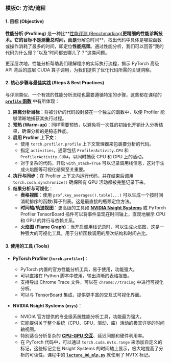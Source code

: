 ### 模板C: 方法/流程

#### 1. 目标 (Objective)
**性能分析 (Profiling)** 是一种比**[性能评测 (Benchmarking)](./Lecture6-Benchmarking.md)**更精细的性能诊断技术。它的目标不是测量总时间，而是**分解总时间**，找出代码中具体是哪些函数或操作消耗了最多的时间，即定位**性能瓶颈**。通过性能分析，我们可以回答“我的代码为什么慢？”以及“时间都去哪儿了？”这类问题。

更深层次地，性能分析帮助我们理解程序的实际执行流程，揭示 PyTorch 高级 API 背后的底层 CUDA 算子调用，为我们提供了优化代码所需的关键洞察。

#### 2. 核心步骤与最佳实践 (Steps & Best Practices)
与评测类似，一个有效的性能分析流程也需要遵循特定的步骤，这些都在课程的 **[`profile` 函数](./Lecture6-Code-profile.md)** 中有所体现：

1.  **隔离分析目标**：将被分析的代码段封装在一个独立的函数中，以便 Profiler 能够清晰地捕获其执行过程。
2.  **预热 (Warm-up)**：同样需要预热，以避免将一次性的初始化开销计入分析结果，确保分析的是稳态性能。
3.  **启用 Profiler 上下文**：
    *   使用 `torch.profiler.profile` 上下文管理器来包裹要分析的代码。
    *   指定 `activities`，通常包括 `ProfilerActivity.CPU` 和 `ProfilerActivity.CUDA`，以同时捕获 CPU 和 GPU 上的活动。
    *   对于复杂的代码，开启 `with_stack=True` 可以记录调用栈信息，这对于生成火焰图等可视化结果至关重要。
4.  **执行与同步**：在 Profiler 上下文内运行代码，并在结束后调用 `torch.cuda.synchronize()` 确保所有 GPU 活动都被完整记录下来。
5.  **结果分析与可视化**：
    *   **表格视图**：使用 `prof.key_averages().table(...)` 可以生成一个按时间消耗排序的函数/算子列表。这是最直接的瓶颈定位方法。
    *   **时间轴/轨迹视图**：更高级的工具如 **[NVIDIA Nsight Systems](./Lecture6-NVIDIA-Nsight-Systems.md)** 或 PyTorch Profiler TensorBoard 插件可以将事件呈现在时间轴上，直观地展示 CPU 和 GPU 的并行与依赖关系。
    *   **火焰图 (Flame Graph)**：当开启调用栈记录时，可以生成火焰图，这是一种强大的可视化工具，用于分析函数调用的层次结构和时间占比。

#### 3. 使用的工具 (Tools)
*   **PyTorch Profiler (`torch.profiler`)**：
    *   PyTorch 内置的官方性能分析工具，易于使用，功能强大。
    *   可以直接在 Python 脚本中使用，输出清晰的表格报告。
    *   支持导出 Chrome Trace 文件，可以在 `chrome://tracing` 中进行可视化分析。
    *   可以与 TensorBoard 集成，提供更丰富的交互式可视化界面。

*   **NVIDIA Nsight Systems (`nsys`)**：
    *   NVIDIA 官方提供的专业级系统性能分析工具，功能最为强大。
    *   它能提供关于整个系统（CPU、GPU、驱动、库）活动的极其详尽的时间轴视图。
    *   特别适合分析复杂的 **[CPU-GPU 交互](./Lecture6-CPU-GPU-Synchronization.md)**、延迟问题和硬件利用率。
    *   在 PyTorch 代码中，可以通过 `torch.cuda.nvtx.range` 来添加自定义的标记，这些标记会在 Nsight Systems 的时间轴上显示，极大地提高了分析的可读性。课程中的 **[`lecture_06_mlp.py`](./Lecture6-Code-MLP.md)** 就使用了 NVTX 标记。